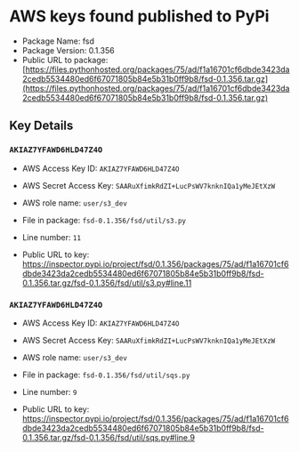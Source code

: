 # AWS keys found published to PyPi

* Package Name: fsd
* Package Version: 0.1.356
* Public URL to package: [https://files.pythonhosted.org/packages/75/ad/f1a16701cf6dbde3423da2cedb5534480ed6f67071805b84e5b31b0ff9b8/fsd-0.1.356.tar.gz](https://files.pythonhosted.org/packages/75/ad/f1a16701cf6dbde3423da2cedb5534480ed6f67071805b84e5b31b0ff9b8/fsd-0.1.356.tar.gz)

## Key Details

### `AKIAZ7YFAWD6HLD47Z4O`

* AWS Access Key ID: `AKIAZ7YFAWD6HLD47Z4O`
* AWS Secret Access Key: `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` 
* AWS role name: `user/s3_dev`
* File in package: `fsd-0.1.356/fsd/util/s3.py`
* Line number: `11`

* Public URL to key: https://inspector.pypi.io/project/fsd/0.1.356/packages/75/ad/f1a16701cf6dbde3423da2cedb5534480ed6f67071805b84e5b31b0ff9b8/fsd-0.1.356.tar.gz/fsd-0.1.356/fsd/util/s3.py#line.11



### `AKIAZ7YFAWD6HLD47Z4O`

* AWS Access Key ID: `AKIAZ7YFAWD6HLD47Z4O`
* AWS Secret Access Key: `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` 
* AWS role name: `user/s3_dev`
* File in package: `fsd-0.1.356/fsd/util/sqs.py`
* Line number: `9`

* Public URL to key: https://inspector.pypi.io/project/fsd/0.1.356/packages/75/ad/f1a16701cf6dbde3423da2cedb5534480ed6f67071805b84e5b31b0ff9b8/fsd-0.1.356.tar.gz/fsd-0.1.356/fsd/util/sqs.py#line.9



